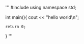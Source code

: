 
'''
#include <iostream>
using namespace std;

int main(){
    cout << "hello world\n";

    return 0;
}
'''
